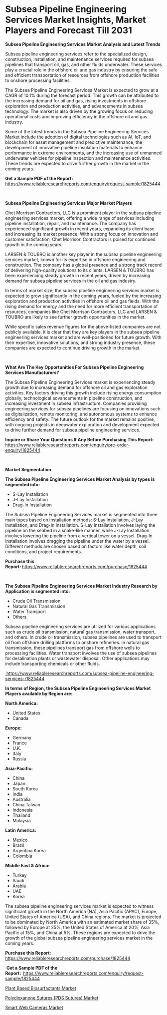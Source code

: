<p><h1>Subsea Pipeline Engineering Services Market Insights, Market Players and Forecast Till 2031</h1></p><p><strong>Subsea Pipeline Engineering Services Market Analysis and Latest Trends</strong></p>
<p><p>Subsea pipeline engineering services refer to the specialized design, construction, installation, and maintenance services required for subsea pipelines that transport oil, gas, and other fluids underwater. These services play a crucial role in the offshore oil and gas industry by ensuring the safe and efficient transportation of resources from offshore production facilities to onshore processing facilities.</p><p>The Subsea Pipeline Engineering Services Market is expected to grow at a CAGR of 10.1% during the forecast period. This growth can be attributed to the increasing demand for oil and gas, rising investments in offshore exploration and production activities, and advancements in subsea technology. The market is also driven by the growing focus on reducing operational costs and improving efficiency in the offshore oil and gas industry.</p><p>Some of the latest trends in the Subsea Pipeline Engineering Services Market include the adoption of digital technologies such as AI, IoT, and blockchain for asset management and predictive maintenance, the development of innovative pipeline insulation materials to enhance performance in extreme environments, and the increasing use of unmanned underwater vehicles for pipeline inspection and maintenance activities. These trends are expected to drive further growth in the market in the coming years.</p></p>
<p><strong>Get a Sample PDF of the Report:&nbsp;</strong> <a href="https://www.reliableresearchreports.com/enquiry/request-sample/1825444">https://www.reliableresearchreports.com/enquiry/request-sample/1825444</a></p>
<p>&nbsp;</p>
<p><strong>Subsea Pipeline Engineering Services Major Market Players</strong></p>
<p><p>Chet Morrison Contractors, LLC is a prominent player in the subsea pipeline engineering services market, offering a wide range of services including pipeline installation, repair, and maintenance. The company has experienced significant growth in recent years, expanding its client base and increasing its market presence. With a strong focus on innovation and customer satisfaction, Chet Morrison Contractors is poised for continued growth in the coming years.</p><p>LARSEN & TOUBRO is another key player in the subsea pipeline engineering services market, known for its expertise in offshore engineering and construction. The company has a global presence and a strong track record of delivering high-quality solutions to its clients. LARSEN & TOUBRO has been experiencing steady growth in recent years, driven by increasing demand for subsea pipeline services in the oil and gas industry.</p><p>In terms of market size, the subsea pipeline engineering services market is expected to grow significantly in the coming years, fueled by the increasing exploration and production activities in offshore oil and gas fields. With the rising demand for energy and the need for more efficient transportation of resources, companies like Chet Morrison Contractors, LLC and LARSEN & TOUBRO are likely to see further growth opportunities in the market.</p><p>While specific sales revenue figures for the above-listed companies are not publicly available, it is clear that they are key players in the subsea pipeline engineering services market and are well-positioned for future growth. With their expertise, innovative solutions, and strong industry presence, these companies are expected to continue driving growth in the market.</p></p>
<p>&nbsp;</p>
<p><strong>What Are The Key Opportunities For Subsea Pipeline Engineering Services Manufacturers?</strong></p>
<p><p>The Subsea Pipeline Engineering Services market is experiencing steady growth due to increasing demand for offshore oil and gas exploration activities. Key factors driving this growth include rising energy consumption globally, technological advancements in pipeline construction, and increasing investment in subsea infrastructure. Companies providing engineering services for subsea pipelines are focusing on innovations such as digitalization, remote monitoring, and autonomous systems to enhance efficiency and safety. The future outlook for the market remains positive, with ongoing projects in deepwater exploration and development expected to drive further demand for subsea pipeline engineering services.</p></p>
<p><strong>Inquire or Share Your Questions If Any Before Purchasing This Report:</strong> <a href="https://www.reliableresearchreports.com/enquiry/pre-order-enquiry/1825444">https://www.reliableresearchreports.com/enquiry/pre-order-enquiry/1825444</a></p>
<p>&nbsp;</p>
<p><strong>Market Segmentation</strong></p>
<p><strong>The Subsea Pipeline Engineering Services Market Analysis by types is segmented into:</strong></p>
<p><ul><li>S-Lay Installation</li><li>J-Lay Installation</li><li>Drag-In Installation</li></ul></p>
<p><p>The Subsea Pipeline Engineering Services market is segmented into three main types based on installation methods: S-Lay Installation, J-Lay Installation, and Drag-In Installation. S-Lay Installation involves laying the pipeline on the seabed in a snake-like manner, while J-Lay Installation involves lowering the pipeline from a vertical tower on a vessel. Drag-In Installation involves dragging the pipeline under the water by a vessel. Different methods are chosen based on factors like water depth, soil conditions, and project requirements.</p></p>
<p><strong>Purchase this Report:&nbsp;</strong><a href="https://www.reliableresearchreports.com/purchase/1825444">https://www.reliableresearchreports.com/purchase/1825444</a></p>
<p>&nbsp;</p>
<p><strong>The Subsea Pipeline Engineering Services Market Industry Research by Application is segmented into:</strong></p>
<p><ul><li>Crude Oil Transmission</li><li>Natural Gas Transmission</li><li>Water Transport</li><li>Others</li></ul></p>
<p><p>Subsea pipeline engineering services are utilized for various applications such as crude oil transmission, natural gas transmission, water transport, and others. In crude oil transmission, subsea pipelines are used to transport oil from offshore drilling platforms to onshore refineries. In natural gas transmission, these pipelines transport gas from offshore wells to processing facilities. Water transport involves the use of subsea pipelines for desalination plants or wastewater disposal. Other applications may include transporting chemicals or other fluids.</p></p>
<p><a href="https://www.reliableresearchreports.com/subsea-pipeline-engineering-services-r1825444">&nbsp;https://www.reliableresearchreports.com/subsea-pipeline-engineering-services-r1825444</a></p>
<p><strong>In terms of Region, the Subsea Pipeline Engineering Services Market Players available by Region are:</strong></p>
<p>
    <p> <strong> North America: </strong>
        <ul>
            <li>United States</li>
            <li>Canada</li>
        </ul>
        </p> 
    <p> <strong> Europe: </strong>
        <ul>
            <li>Germany</li>
            <li>France</li>
            <li>U.K.</li>
            <li>Italy</li>
            <li>Russia</li>
        </ul>
        </p> 
    <p> <strong> Asia-Pacific: </strong>
        <ul>
            <li>China</li>
            <li>Japan</li>
            <li>South Korea</li>
            <li>India</li>
            <li>Australia</li>
            <li>China Taiwan</li>
            <li>Indonesia</li>
            <li>Thailand</li>
            <li>Malaysia</li>
        </ul>
        </p> 
    <p> <strong> Latin America: </strong>
        <ul>
            <li>Mexico</li>
            <li>Brazil</li>
            <li>Argentina Korea</li>
            <li>Colombia</li>
        </ul>
        </p> 
    <p> <strong> Middle East & Africa: </strong>
        <ul>
            <li>Turkey</li>
            <li>Saudi</li>
            <li>Arabia</li>
            <li>UAE</li>
            <li>Korea</li>
        </ul>
    </p>
    </p>
<p><p>The subsea pipeline engineering services market is expected to witness significant growth in the North America (NA), Asia Pacific (APAC), Europe, United States of America (USA), and China regions. The market is projected to be dominated by North America with an estimated market share of 35%, followed by Europe at 25%, the United States of America at 20%, Asia Pacific at 15%, and China at 5%. These regions are expected to drive the growth of the global subsea pipeline engineering services market in the coming years.</p></p>
<p><strong>Purchase this Report: </strong><a href="https://www.reliableresearchreports.com/purchase/1825444">https://www.reliableresearchreports.com/purchase/1825444</a></p>
<p>&nbsp;<strong>Get a Sample PDF of the Report:&nbsp;&nbsp;</strong><a href="https://www.reliableresearchreports.com/enquiry/request-sample/1825444">https://www.reliableresearchreports.com/enquiry/request-sample/1825444</a></p>
<p><strong></strong></p>
<p><p><a href="https://www.linkedin.com/pulse/plant-based-biosurfactants-market-provides-comprehensive-analysis-mp0me?trackingId=Z1Nx5SjAmPG0JsyCbHJnwg%3D%3D">Plant Based Biosurfactants Market</a></p><p><a href="https://www.linkedin.com/pulse/polydioxanone-sutures-pds-market-insight-trends-growth-forecasted-uphae?trackingId=hoqokoDLNkmueRwqmFBcUg%3D%3D">Polydioxanone Sutures (PDS Sutures) Market</a></p><p><a href="https://www.linkedin.com/pulse/smart-web-cameras-market-insight-trends-growth-forecasted-i024c?trackingId=klJc5ZdFvJGog4PgFMQ7Ng%3D%3D">Smart Web Cameras Market</a></p></p>